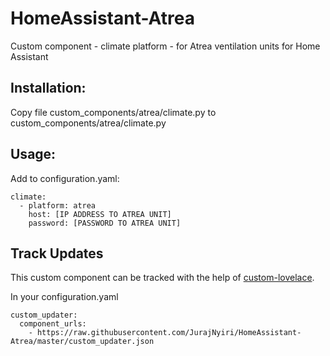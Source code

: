 # HomeAssistant-Atrea
Custom component - climate platform - for Atrea ventilation units for Home Assistant

## Installation:
Copy file custom_components/atrea/climate.py to custom_components/atrea/climate.py

## Usage:
Add to configuration.yaml:

```
climate:
  - platform: atrea
    host: [IP ADDRESS TO ATREA UNIT]
    password: [PASSWORD TO ATREA UNIT]
```

## Track Updates
This custom component can be tracked with the help of [custom-lovelace](https://github.com/ciotlosm/custom-lovelace).

In your configuration.yaml

```
custom_updater:
  component_urls:
    - https://raw.githubusercontent.com/JurajNyiri/HomeAssistant-Atrea/master/custom_updater.json
```